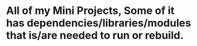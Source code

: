 # All of my Mini Projects, Some of it has dependencies/libraries/modules that is/are needed to run or rebuild.


